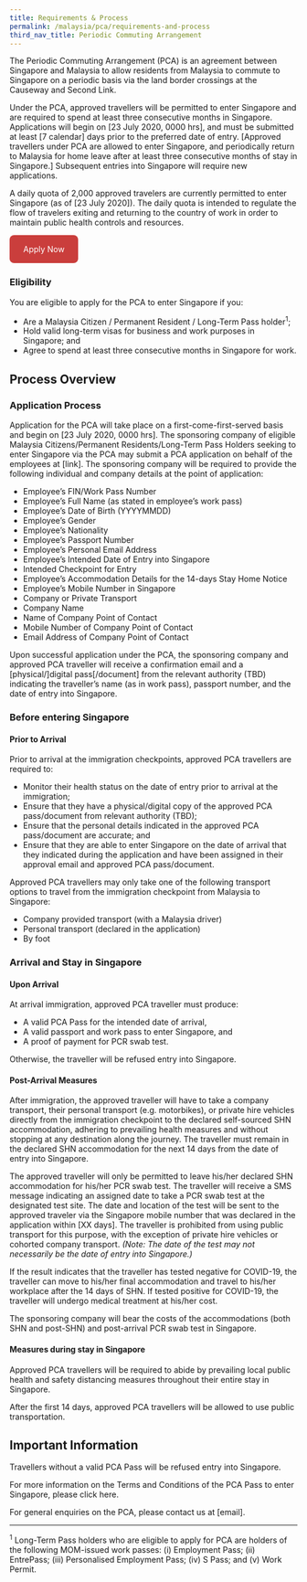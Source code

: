 ```yaml
---
title: Requirements & Process
permalink: /malaysia/pca/requirements-and-process
third_nav_title: Periodic Commuting Arrangement
---
```


The Periodic Commuting Arrangement (PCA) is an agreement between Singapore and Malaysia to allow residents from Malaysia to commute to Singapore on a periodic basis via the land border crossings at the Causeway and Second Link.

Under the PCA, approved travellers will be permitted to enter Singapore and are required to spend at least three consecutive months in Singapore. Applications will begin on [23 July 2020, 0000 hrs], and must be submitted at least [7 calendar] days prior to the preferred date of entry. [Approved travellers under PCA are allowed to enter Singapore, and periodically return to Malaysia for home leave after at least three consecutive months of stay in Singapore.] Subsequent entries into Singapore will require new applications.

A daily quota of 2,000 approved travelers are currently permitted to enter Singapore (as of [23 July 2020]). The daily quota is intended to regulate the flow of travelers exiting and returning to the country of work in order to maintain public health controls and resources.

<a href="https://www.google.com" style="border-radius: 8px; display: inline-block; background: #CA3E3C; color: #FFF; padding: 16px 24px; text-decoration: none; margin-bottom: 0;">Apply Now</a>

### **Eligibility**

You are eligible to apply for the PCA to enter Singapore if you:
- Are a Malaysia Citizen / Permanent Resident / Long-Term Pass holder<sup>1</sup>;
- Hold valid long-term visas for business and work purposes in Singapore; and
- Agree to spend at least three consecutive months in Singapore for work.

## **Process Overview**

### **Application Process**

Application for the PCA will take place on a first-come-first-served basis and begin on [23 July 2020, 0000 hrs]. The sponsoring company of eligible Malaysia Citizens/Permanent Residents/Long-Term Pass Holders seeking to enter Singapore via the PCA may submit a PCA application on behalf of the employees at [link]. The sponsoring company will be required to provide the following individual and company details at the point of application:
- Employee’s FIN/Work Pass Number 
- Employee’s Full Name (as stated in employee’s work pass) 
- Employee’s Date of Birth (YYYYMMDD) 
- Employee’s Gender 
- Employee’s Nationality 
- Employee’s Passport Number 
- Employee’s Personal Email Address 
- Employee’s Intended Date of Entry into Singapore 
- Intended Checkpoint for Entry 
- Employee’s Accommodation Details for the 14-days Stay Home Notice 
- Employee’s Mobile Number in Singapore 
- Company or Private Transport 
- Company Name 
- Name of Company Point of Contact
- Mobile Number of Company Point of Contact
- Email Address of Company Point of Contact

Upon successful application under the PCA, the sponsoring company and approved PCA traveller will receive a confirmation email and a [physical/]digital pass[/document] from the relevant authority (TBD) indicating the traveller’s name (as in work pass), passport number, and the date of entry into Singapore.

### **Before entering Singapore**

#### Prior to Arrival

Prior to arrival at the immigration checkpoints, approved PCA travellers are required to:
- Monitor their health status on the date of entry prior to arrival at the immigration; 
- Ensure that they have a physical/digital copy of the approved PCA pass/document from relevant authority (TBD); 
- Ensure that the personal details indicated in the approved PCA pass/document are accurate; and
- Ensure that they are able to enter Singapore on the date of arrival that they indicated during the application and have been assigned in their approval email and approved PCA pass/document. 

Approved PCA travellers may only take one of the following transport options to travel from the immigration checkpoint from Malaysia to Singapore:

- Company provided transport (with a Malaysia driver) 
- Personal transport (declared in the application) 
- By foot

### **Arrival and Stay in Singapore**

#### Upon Arrival

At arrival immigration, approved PCA traveller must produce:
- A valid PCA Pass for the intended date of arrival, 
- A valid passport and work pass to enter Singapore, and
- A proof of payment for PCR swab test. 

Otherwise, the traveller will be refused entry into Singapore.

#### Post-Arrival Measures

After immigration, the approved traveller will have to take a company transport, their personal transport (e.g. motorbikes), or private hire vehicles directly from the immigration checkpoint to the declared self-sourced SHN accommodation, adhering to prevailing health measures and without stopping at any destination along the journey. The traveller must remain in the declared SHN accommodation for the next 14 days from the date of entry into Singapore.

The approved traveller will only be permitted to leave his/her declared SHN accommodation for his/her PCR swab test. The traveller will receive a SMS message indicating an assigned date to take a PCR swab test at the designated test site. The date and location of the test will be sent to the approved traveler via the Singapore mobile number that was declared in the application within [XX days]. The traveller is prohibited from using public transport for this purpose, with the exception of private hire vehicles or cohorted company transport. <em>(Note: The date of the test may not necessarily be the date of entry into Singapore.)</em>

If the result indicates that the traveller has tested negative for COVID-19, the traveller can move to his/her final accommodation and travel to his/her workplace after the 14 days of SHN. If tested positive for COVID-19, the traveller will undergo medical treatment at his/her cost.

The sponsoring company will bear the costs of the accommodations (both SHN and post-SHN) and post-arrival PCR swab test in Singapore.

#### Measures during stay in Singapore

Approved PCA travellers will be required to abide by prevailing local public health and safety distancing measures throughout their entire stay in Singapore.

After the first 14 days, approved PCA travellers will be allowed to use public transportation.

## **Important Information**

Travellers without a valid PCA Pass will be refused entry into Singapore.

For more information on the Terms and Conditions of the PCA Pass to enter Singapore, please click here.

For general enquiries on the PCA, please contact us at [email].

-----

<sup>1</sup> Long-Term Pass holders who are eligible to apply for PCA are holders of the following MOM-issued work passes: (i) Employment Pass; (ii) EntrePass; (iii) Personalised Employment Pass; (iv) S Pass; and (v) Work Permit.
